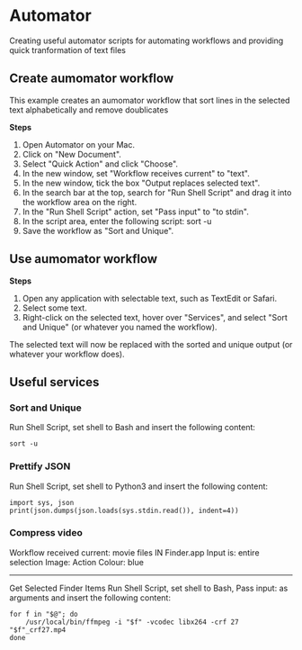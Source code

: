 # Automator
Creating useful automator scripts for automating workflows and providing quick tranformation of text files 


## Create aumomator workflow ##
This example creates an aumomator workflow that sort lines in the selected text alphabetically and remove doublicates

**Steps**
1. Open Automator on your Mac.
2. Click on "New Document".
3. Select "Quick Action" and click "Choose".
4. In the new window, set "Workflow receives current" to "text".
4. In the new window, tick the box "Output replaces selected text".
5. In the search bar at the top, search for "Run Shell Script" and drag it into the workflow area on the right.
6. In the "Run Shell Script" action, set "Pass input" to "to stdin".
7. In the script area, enter the following script:
   sort -u
8. Save the workflow as "Sort and Unique".

## Use aumomator workflow ##

**Steps**
1. Open any application with selectable text, such as TextEdit or Safari.
2. Select some text.
3. Right-click on the selected text, hover over "Services", and select "Sort and Unique" (or whatever you named the workflow).

The selected text will now be replaced with the sorted and unique output (or whatever your workflow does).

## Useful services ##

### Sort and Unique ###
Run Shell Script, set shell to Bash and insert the following content:
```
sort -u
```

### Prettify JSON ###
Run Shell Script, set shell to Python3 and insert the following content:
```
import sys, json
print(json.dumps(json.loads(sys.stdin.read()), indent=4))
```

### Compress video ###
Workflow received current: movie files IN Finder.app
Input is: entire selection
Image: Action
Colour: blue
- - - - - - - - - - - - - 
Get Selected Finder Items
Run Shell Script, set shell to Bash, Pass input: as arguments and insert the following content:
```
for f in "$@"; do
	/usr/local/bin/ffmpeg -i "$f" -vcodec libx264 -crf 27 "$f"_crf27.mp4
done
```
